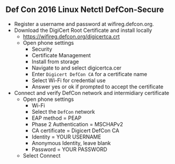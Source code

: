 ## Def Con 2016 Linux Netctl DefCon-Secure

* Register a username and password at wifireg.defcon.org.
* Download the DigiCert Root Certificate and install locally
	* https://wifireg.defcon.org/digicertca.crt
	* Open phone settings
		* Security
		* Certificate Management
		* Install from storage
		* Navigate to and select digicertca.cer
		* Enter `Digicert DefCon CA` for a certificate name
		* Select Wi-Fi for credential use
		* Answer yes or ok if prompted to accept the certificate
* Connect and verify DefCon network and intermidiary certificate
	* Open phone settings
		* Wi-Fi
		* Select the `DefCon` network
		* EAP method = PEAP
		* Phase 2 Authentication = MSCHAPv2
		* CA certificate = Digicert DefCon CA
		* Identity = YOUR USERNAME
		* Anonymous Identity, leave blank
		* Password = YOUR PASSWORD
	* Select Connect
